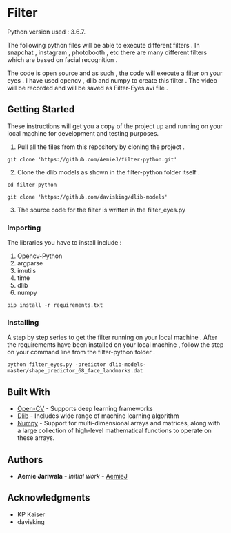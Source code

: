 # Filter

Python version used : 3.6.7.

The following python files will be able to execute different filters . In snapchat , instagram , photobooth , etc there are many different filters which are based on facial recognition .

The code is open source and as such , the code will execute a filter on your eyes . I have used opencv , dlib and numpy to create this filter . The video will be recorded and will be saved as Filter-Eyes.avi file .

## Getting Started

These instructions will get you a copy of the project up and running on your local machine for development and testing purposes. 
1. Pull all the files from this repository by cloning the project . 
``` 
git clone 'https://github.com/AemieJ/filter-python.git'
```
2. Clone the dlib models as shown in the filter-python folder itself . 
```
cd filter-python 
```

```
git clone 'https://github.com/davisking/dlib-models'
```
3. The source code for the filter is written in the filter_eyes.py 

### Importing

The libraries you have to install include : 
1. Opencv-Python
2. argparse 
3. imutils
4. time 
5. dlib 
6. numpy 

```
pip install -r requirements.txt
```

### Installing

A step by step series to get the filter running on your local machine . After the requirements have been installed on your local machine , follow the step on your command line from the filter-python folder .

```
python filter_eyes.py -predictor dlib-models-master/shape_predictor_68_face_landmarks.dat
```

## Built With

* [Open-CV](https://docs.opencv.org/4.1.0/) - Supports deep learning frameworks
* [Dlib](http://dlib.net/python/index.html) - Includes wide range of machine learning algorithm
* [Numpy](https://docs.scipy.org/doc/numpy-1.13.0/reference/) - Support for  multi-dimensional arrays and matrices, along with a large collection of high-level mathematical functions to operate on these arrays.


## Authors

* **Aemie Jariwala** - *Initial work* - [AemieJ](https://github.com/AemieJ)

## Acknowledgments
* KP Kaiser
* davisking
